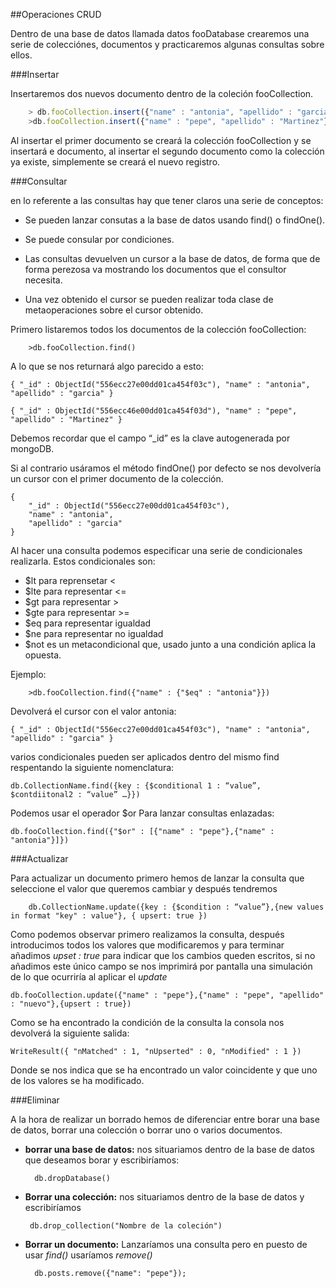 ##Operaciones CRUD

Dentro de una base de datos llamada datos fooDatabase crearemos una serie de colecciónes, documentos y practicaremos algunas consultas sobre ellos.

###Insertar 

Insertaremos dos  nuevos documento dentro de la coleción fooCollection.

```javascript
	> db.fooCollection.insert({"name" : "antonia", "apellido" : "garcia"})
	>db.fooCollection.insert({"name" : "pepe", "apellido" : "Martinez"})

```

Al insertar el primer documento se creará la colección fooCollection y se insertará e documento, al insertar el segundo documento como la colección ya existe, simplemente se creará el nuevo registro.	

###Consultar

en lo referente a las consultas hay que tener claros una serie de conceptos:
		
* Se pueden lanzar consutas a la base de datos usando find() o findOne().
		
* Se puede consular por condiciones.

* Las consultas devuelven un cursor a la base de datos, de forma que de forma perezosa va mostrando los documentos que el consultor necesita.
		 
* Una vez obtenido el cursor se pueden realizar toda clase de metaoperaciones sobre el cursor obtenido. 


Primero listaremos todos los documentos de la colección fooCollection:

		>db.fooCollection.find()

A lo que se nos returnará algo parecido a esto:

    { "_id" : ObjectId("556ecc27e00dd01ca454f03c"), "name" : "antonia", "apellido" : "garcia" }

    { "_id" : ObjectId("556ecc46e00dd01ca454f03d"), "name" : "pepe", "apellido" : "Martinez" }

Debemos recordar que el campo “_id” es la clave autogenerada por mongoDB.
	
Si al contrario usáramos el método findOne() por defecto se nos devolvería un 	cursor  con el primer documento de la colección. 

    {
    	"_id" : ObjectId("556ecc27e00dd01ca454f03c"),
    	"name" : "antonia",
    	"apellido" : "garcia"
    }

Al hacer una consulta podemos especificar una serie de condicionales 
realizarla.  Estos condicionales son:

* $lt para reprensetar < 
* $lte para representar <=
* $gt para representar >
* $gte para representar >=
* $eq para representar igualdad
* $ne para representar no igualdad
* $not es un metacondicional que, usado junto a una condición aplica la opuesta.

Ejemplo:

		>db.fooCollection.find({"name" : {"$eq" : "antonia"}})

Devolverá el cursor con el valor antonia:

    { "_id" : ObjectId("556ecc27e00dd01ca454f03c"), "name" : "antonia", "apellido" : "garcia" }

varios condicionales pueden ser aplicados dentro del mismo find respentando la siguiente nomenclatura:

    db.CollectionName.find({key : {$conditional 1 : “value”, $contdiitonal2 : “value” …}})
	

Podemos usar el operador $or Para lanzar consultas enlazadas:

    db.fooCollection.find({"$or" : [{"name" : "pepe"},{"name" : "antonia"}]})


###Actualizar 

Para actualizar un documento primero hemos de lanzar la consulta que seleccione el valor que queremos cambiar y después tendremos 


        db.CollectionName.update({key : {$condition : “value”},{new values in format "key" : value"}, { upsert: true })

Como podemos observar primero realizamos la consulta, después introducimos todos los valores que modificaremos y para terminar añadimos *upset :  true* para indicar que los cambios queden escritos, si no añadimos este único campo se nos imprimirá por pantalla una simulación de lo que ocurriría al aplicar el *update*

    db.fooCollection.update({"name" : "pepe"},{"name" : "pepe", "apellido" : "nuevo"},{upsert : true})


Como se ha encontrado la condición de la consulta la consola nos devolverá la siguiente salida:

    WriteResult({ "nMatched" : 1, "nUpserted" : 0, "nModified" : 1 })

Donde se nos indica que se ha encontrado un valor coincidente y que uno de los valores se ha modificado.

###Eliminar

A la hora de realizar un borrado hemos de diferenciar entre borar una base de datos, borrar una colección o borrar uno o varios documentos.

* **borrar una base de datos:** nos situariamos dentro de la base de datos que deseamos borar y escribiríamos:
    
        db.dropDatabase()

*  **Borrar una colección:** nos situariamos dentro de la base de datos y escribiríamos

        db.drop_collection("Nombre de la coleción")
        
* **Borrar un documento:** Lanzaríamos una consulta pero en puesto de usar *find()* usaríamos *remove()*

        db.posts.remove({"name": "pepe"});